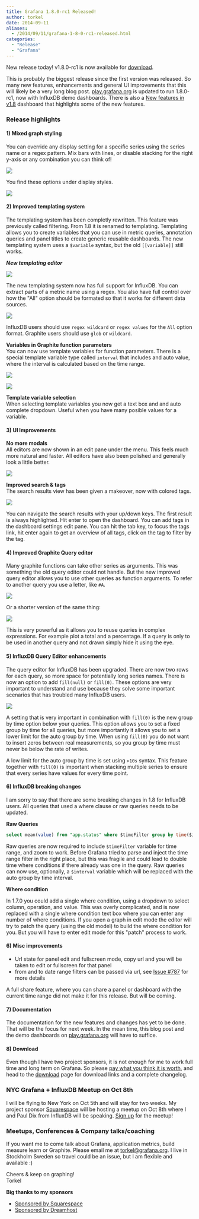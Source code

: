 ```yaml
---
title: Grafana 1.8.0-rc1 Released!
author: torkel
date: 2014-09-11
aliases:
  - /2014/09/11/grafana-1-8-0-rc1-released.html
categories:
  - "Release"
  - "Grafana"
---
```


New release today! v1.8.0-rc1 is now available for [download](https://grafana.com/get).

This is probably the biggest release since the first version was released. So many new features, enhancements and general UI improvements
that this will likely be a very long blog post. [play.grafana.org](http://play.grafana.org) is updated to
run 1.8.0-rc1, now with InfluxDB demo dashboards. There is also a [New features in v1.8](http://play.grafana.org/#/dashboard/db/new-features-in-v18)
dashboard that highlights some of the new features.

### Release highlights

#### 1) Mixed graph styling

You can override any display setting for a specific series using the series name or a regex pattern. Mix bars with lines, or disable
stacking for the right y-axis or any combination you can think of!

![](/assets/img/blog/mixed_styles.png)

You find these options under display styles.

![](/assets/img/blog/series_override_options.png)

#### 2) Improved templating system

The templating system has been completly rewritten. This feature was previously called filtering. From 1.8 it is renamed to templating.
Templating allows you to create variables that you can use in metric queries, annotation queries and panel titles to create generic reusable
dashboards. The new templating system uses a ``$variable`` syntax, but the old ``[[variable]]`` still works.

***New templating editor***

![](/assets/img/blog/template_variable_list.png)

The new templating system now has full support for InfluxDB. You can extract parts of a metric name using a regex.
You also have full control over how the "All" option should be formated so that it works for different
data sources.

![](/assets/img/blog/template_editor_influxdb.png)

InfluxDB users should use ``regex wildcard`` or ``regex values`` for the ``All`` option format.
Graphite users should use ``glob`` or ``wildcard``.

**Variables in Graphite function parameters**<br>
You can now use template variables for function parameters. There is a special template variable type called ``interval`` that includes
and auto value, where the interval is calculated based on the time range.

![](/assets/img/blog/graphite_func_variables.png)

![](/img/docs/template_variable_interval.png)

**Template variable selection**<br>
When selecting template variables you now get a text box and and auto complete dropdown. Useful when you have many posible values for
a variable.

#### 3) UI Improvements

**No more modals**<br>
All editors are now shown in an edit pane under the menu. This feels much more natural and faster.
All editors have also been polished and generally look a little better.

![](/assets/img/blog/new_editor_look.png)

**Improved search & tags**<br>
The search results view has been given a makeover, now with colored tags.

![](/assets/img/blog/new_search_look.png)

You can navigate the search results with your up/down keys. The first
result is always highlighted. Hit enter to open the dashboard. You can add tags in the dashboard
settings edit pane. You can hit the tab key, to focus the tags link, hit enter again to get
an overview of all tags, click on the tag to filter by the tag.

#### 4) Improved Graphite Query editor

Many graphite functions can take other series as arguments. This was something the old
query editor could not handle. But the new improved query editor allows you to use
other queries as function arguments. To refer to another query you use a letter, like ``#A``.

![](/assets/img/blog/graphite_complex_query1.png)

Or a shorter version of the same thing:

![](/assets/img/blog/graphite_complex_query2.png)

This is very powerful as it allows you to reuse queries in complex expressions. For example
plot a total and a percentage. If a query is only to be used in another query and not drawn
simply hide it using the eye.

#### 5) InfluxDB Query Editor enhancements

The query editor for InfluxDB has been upgraded. There are now two rows for each query, so more space
for potentially long series names. There is now an option to add ``fill(null)`` or ``fill(0)``. These options
are very important to understand and use because they solve some important scenarios that has troubled many
InfluxDB users.

![](/assets/img/blog/influxdb_new_query_editor.png)

A setting that is very important in combination with ``fill(0)`` is the new group by time option below your
queries. This option allows you to set a fixed group by time for all queries, but more importantly it allows
you to set a lower limit for the auto group by time. When using ``fill(0)`` you do not want to insert
zeros between real measurements, so you group by time must never be below the rate of writes.

A low limit for the auto group by time is set using ``>10s`` syntax. This feature together with ``fill(0)`` is important when stacking multiple
series to ensure that every series have values for every time point.

#### 6) InfluxDB breaking changes

I am sorry to say that there are some breaking changes in 1.8 for InfluxDB users. All queries that used
a where clause or raw queries needs to be updated.

**Raw Queries**

```sql
select mean(value) from "app.status" where $timeFilter group by time($interval) fill(0) order asc
```

Raw queries are now required to include ``$timeFilter`` variable for time range, and zoom to work. Before
Grafana tried to parse and inject the time range filter in the right place, but this was fragile and could
lead to double time where conditions if there already was one in the query. Raw queries can now use,
optionally, a ``$interval`` variable which will be replaced with the auto group by time interval.

**Where condition**

In 1.7.0 you could add a single where condition, using a dropdown to select column, operation, and value.
This was overly complicated, and is now replaced with a single where condition text box where you
can enter any number of where conditions. If you open a graph in edit mode the editor will try to
patch the query (using the old model) to build the where condition for you. But you will have to
enter edit mode for this "patch" process to work.

#### 6) Misc improvements

* Url state for panel edit and fullscreen mode, copy url and you will be taken to edit or fullscreen for that panel
* from and to date range filters can be passed via url, see [Issue #787](https://github.com/grafana/grafana/issues/787)
for more details

A full share feature, where you can share a panel or dashboard with the current time range did not
make it for this release. But will be coming.

#### 7) Documentation

The documentation for the new features and changes has yet to be done. That will be the focus for next
week. In the mean time, this blog post and the demo dashboards on [play.grafana.org](http://play.grafana.org)
will have to suffice.

#### 8) Download

Even though I have two project sponsors, it is not enough
for me to work full time and long term on Grafana. So please [pay what you think it is worth](/donate), and head to the [download](https://grafana.com/get) page
for download links and a complete changelog.

### NYC Grafana + InfluxDB Meetup on Oct 8th
I will be flying to New York on Oct 5th and will stay for two weeks. My project sponsor
[Squarespace](http://www.squarespace.com/) will be hosting a meetup on Oct 8th where I
and Paul Dix from InfluxDB will be speaking. [Sign up](http://www.meetup.com/Monitoring-NYC/events/205947512/)
for the meetup!

### Meetups, Conferences & Company talks/coaching

If you want me to come talk about Grafana, application metrics, build measure learn or Graphite.
Please email me at [torkel@grafana.org](mailto:contact@grafana.org). I live in Stockholm Sweden so
travel could be an issue, but I am flexible and available :)

Cheers & keep on graphing!<br>
Torkel

**Big thanks to my sponsors**

* [Sponsored by Squarespace](http://www.squarespace.com)
* [Sponsored by Dreamhost](http://www.dreamhost.com)
